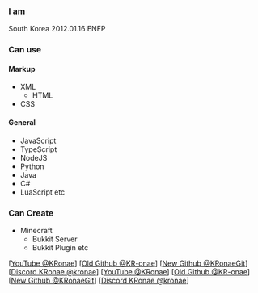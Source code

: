 ### I am
South Korea 2012.01.16 ENFP

### Can use
#### Markup
- XML
  - HTML
- CSS
#### General
- JavaScript
- TypeScript
- NodeJS
- Python
- Java
- C#
- LuaScript
etc

### Can Create
- Minecraft
  - Bukkit Server
  - Bukkit Plugin
etc

\[[YouTube @KRonae](https://youtube.com/@KRonae)\]
\[[Old Github @KR-onae](https://github.com/KR-onae)\]
\[[New Github @KRonaeGit](https://github.com/KRonaeGit)\]
\[[Discord KRonae @kronae](discord.com)\]
\[[YouTube @KRonae](https://youtube.com/@KRonae)\]
\[[Old Github @KR-onae](https://github.com/KR-onae)\]
\[[New Github @KRonaeGit](https://github.com/KRonaeGit)\]
\[[Discord KRonae @kronae](discord.com)\]
